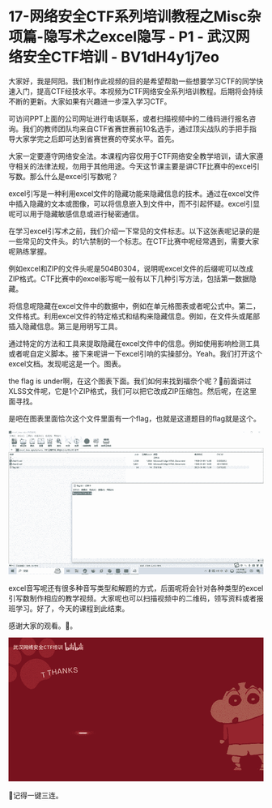 # 17-网络安全CTF系列培训教程之Misc杂项篇-隐写术之excel隐写 - P1 - 武汉网络安全CTF培训 - BV1dH4y1j7eo

大家好，我是阿阳。我们制作此视频的目的是希望帮助一些想要学习CTF的同学快速入门，提高CTF经技水平。本视频为CTF网络安全系列培训教程。后期将会持续不断的更新。大家如果有兴趣进一步深入学习CTF。

可访问PPT上面的公司网址进行电话联系，或者扫描视频中的二维码进行报名咨询。我们的教师团队均来自CTF省赛世赛前10名选手，通过顶尖战队的手把手指导大家学完之后即可达到省赛世赛的夺奖水平。首先。

大家一定要遵守网络安全法。本课程内容仅用于CTF网络安全教学培训，请大家遵守相关的法律法规，勿用于其他用途。今天这节课主要是讲CTF比赛中的excel引写数。那么什么是excel引写数呢？

excel引写是一种利用excel文件的隐藏功能来隐藏信息的技术。通过在excel文件中插入隐藏的文本或图像，可以将信息嵌入到文件中，而不引起怀疑。excel引显呢可以用于隐藏敏感信息或进行秘密通信。

在学习excel引写术之前，我们介绍一下常见的文件标志。以下这张表呢记录的是一些常见的文件头。的1六禁制的一个标志。在CTF比赛中呢经常遇到，需要大家呢熟练掌握。

例如excel和ZIP的文件头呢是504B0304，说明呢excel文件的后缀呢可以改成ZIP格式。CTF比赛中的excel影写呢一般有以下几种引写方法，包括第一数据隐藏。

将信息呢隐藏在excel文件中的数据中，例如在单元格图表或者呢公式中。第二，文件格式。利用excel文件的特定格式和结构来隐藏信息。例如，在文件头或尾部插入隐藏信息。第三是用明写工具。

通过特定的方法和工具来提取隐藏在excel文件中的信息。例如使用影响检测工具或者呢自定义脚本。接下来呢讲一下excel引响的实操部分。Yeah。我们打开这个excel文档。发现呢这是一个。图表。

the flag is under啊，在这个图表下面。我们如何来找到福奈个呢？🎼前面讲过XLSS文件呢，它是1个ZIP格式，我们可以把它改成ZIP压缩包。然后呢，在这里面寻找。

是吧在图表里面恰次这个文件里面有一个flag，也就是这道题目的flag就是这个。

![](img/85c602000195ab394c43d7765bc8b839_1.png)

excel音写呢还有很多种音写类型和解题的方式，后面呢将会针对各种类型的excel引写数制作相应的教学视频。大家呢也可以扫描视频中的二维码，领写资料或者报班学习。好了，今天的课程到此结束。

感谢大家的观看。🎼。

![](img/85c602000195ab394c43d7765bc8b839_3.png)

🎼记得一键三连。